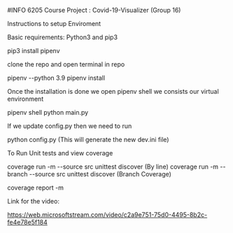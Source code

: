 #INFO 6205 Course Project : Covid-19-Visualizer (Group 16)

Instructions to setup Enviroment

Basic requirements: Python3 and pip3

pip3 install pipenv

clone the repo and open terminal in repo

pipenv --python 3.9
pipenv install

Once the installation is done we open pipenv shell we consists our virtual environment

pipenv shell
python main.py

If we update config.py then we need to run

python config.py (This will generate the new dev.ini file)

To Run Unit tests and view coverage

coverage run -m --source src unittest discover (By line)
coverage run -m --branch --source src unittest discover (Branch Coverage)

coverage report -m

Link for the video:

https://web.microsoftstream.com/video/c2a9e751-75d0-4495-8b2c-fe4e78e5f184
